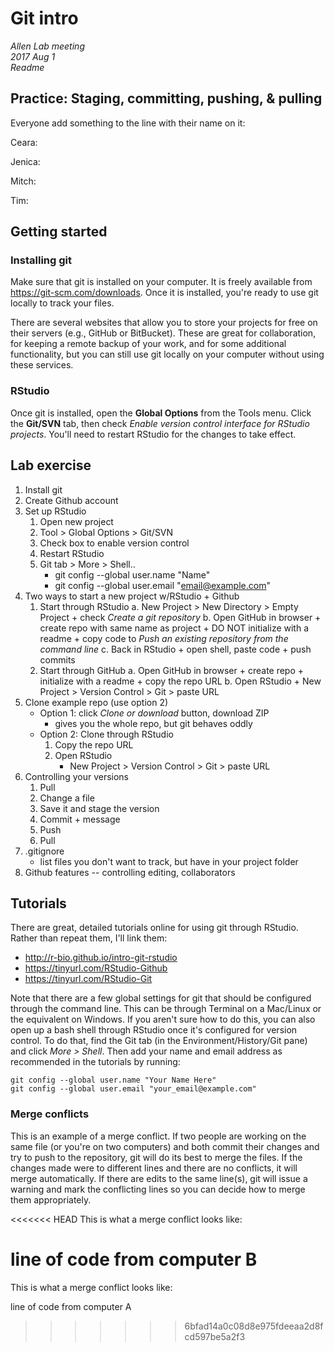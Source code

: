 # Git intro  
*Allen Lab meeting*  
*2017 Aug 1*  
*Readme*  

## Practice: Staging, committing, pushing, & pulling  
Everyone add something to the line with their name on it:  

Ceara:

Jenica:  

Mitch:  

Tim:  


## Getting started  
### Installing git  
Make sure that git is installed on your computer. 
It is freely available from https://git-scm.com/downloads. 
Once it is installed, you're ready to use git locally to track your files.  

There are several websites that allow you to store your projects for free on their servers (e.g., GitHub or BitBucket). 
These are great for collaboration, for keeping a remote backup of your work, and for some additional functionality, but you can still use git locally on your computer without using these services.  

### RStudio  
Once git is installed, open the **Global Options** from the Tools menu. 
Click the **Git/SVN** tab, then check *Enable version control interface for RStudio projects*. 
You'll need to restart RStudio for the changes to take effect. 



## Lab exercise
1. Install git
2. Create Github account
3. Set up RStudio
	1. Open new project
	2. Tool > Global Options > Git/SVN
	3. Check box to enable version control
	4. Restart RStudio
	5. Git tab > More > Shell..
	   + git config --global user.name "Name"  
	   + git config --global user.email "email@example.com"
4. Two ways to start a new project w/RStudio + Github
	1. Start through RStudio
		a. New Project > New Directory > Empty Project
			+ check *Create a git repository*
		b. Open GitHub in browser
			+ create repo with same name as project
			+ DO NOT initialize with a readme
			+ copy code to *Push an existing repository from the command line*
		c. Back in RStudio
			+ open shell, paste code
			+ push commits
	2. Start through GitHub
		a. Open GitHub in browser
			+ create repo
			+ initialize with a readme
			+ copy the repo URL
		b. Open RStudio
			+ New Project > Version Control > Git > paste URL
5. Clone example repo (use option 2)
	+ Option 1: click *Clone or download* button, download ZIP
		+ gives you the whole repo, but git behaves oddly
	+ Option 2: Clone through RStudio 
		1. Copy the repo URL
		2. Open RStudio
			+ New Project > Version Control > Git > paste URL
6. Controlling your versions
	1. Pull
	2. Change a file
	3. Save it and stage the version
	4. Commit + message
	5. Push
	6. Pull
7. .gitignore  
	+ list files you don't want to track, but have in your project folder  
8. Github features -- controlling editing, collaborators




## Tutorials  
There are great, detailed tutorials online for using git through RStudio. 
Rather than repeat them, I'll link them:  

+ http://r-bio.github.io/intro-git-rstudio  
+ https://tinyurl.com/RStudio-Github  
+ https://tinyurl.com/RStudio-Git  

Note that there are a few global settings for git that should be configured through the command line. 
This can be through Terminal on a Mac/Linux or the equivalent on Windows. 
If you aren't sure how to do this, you can also open up a bash shell through RStudio once it's configured for version control. 
To do that, find the Git tab (in the Environment/History/Git pane) and click *More > Shell*. 
Then add your name and email address as recommended in the tutorials by running:

```
git config --global user.name "Your Name Here"  
git config --global user.email "your_email@example.com"  
```

### Merge conflicts  
This is an example of a merge conflict. If two people are working on the same file (or you're on two computers) and both commit their changes and try to push to the repository, git will do its best to merge the files. 
If the changes made were to different lines and there are no conflicts, it will merge automatically. 
If there are edits to the same line(s), git will issue a warning and mark the conflicting lines so you can decide how to merge them appropriately.  
  
<<<<<<< HEAD
This is what a merge conflict looks like:  
  
line of code from computer B  
=======
This is what a merge conflict looks like: 
  
line of code from computer A
>>>>>>> 6bfad14a0c08d8e975fdeeaa2d8fcd597be5a2f3
